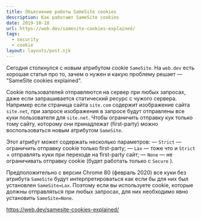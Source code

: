 ```yaml
---
title: Объяснение работы SameSite cookies
description: Как работают SameSite cookies
date: 2019-10-18
url: https://web.dev/samesite-cookies-explained/
tags:
  - security
  - cookie
layout: layouts/post.njk
---
```

Сегодня столкнулся с новым атрибутом cookie `SameSite`. На `web.dev` есть хорошая статья про то, зачем о нужен и какую проблему решает — "SameSite cookies explained".

Cookie пользователей отправляются на сервер при любых запросах, даже если запрашивается статический ресурс с чужого сервера. Например если страница сайта `site.com` содержит изображение сайта `site.net`, при запросе изображения в запросе  будут отправлены все куки пользователя для `site.net`. Чтобы ограничить отправку кук только тому сайту, которому они принадлежат (first-party) можно воспользоваться новым атрибутом `SameSite`.

Этот атрибут может содержать несколько параметров:
— `Strict` — ограничить отправку cookie только first-party;
— `Lax` — тоже что и `Strict` + отправлять куки при переходе на first-party сайт;
— `None` — не ограничивать отправку cookie (будет работать только с `Secure` ).

Предположительно с версии Chrome 80 (февраль 2020) все куки без атрибута `SameSite` будут интерпретироваться как если бы для них был установлен `SameSite=Lax`. Поэтому если вы используете cookie, которые должны отправляться при любых запросах, для них необходимо явно установить `SameSite=None`.

https://web.dev/samesite-cookies-explained/
